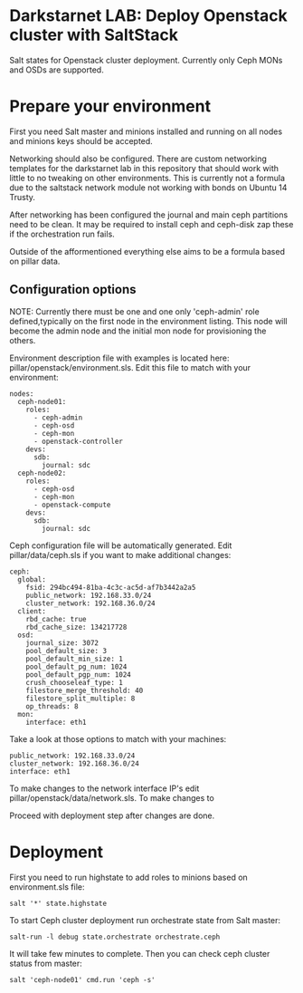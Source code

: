 Darkstarnet LAB: Deploy Openstack cluster with SaltStack
=========

Salt states for Openstack cluster deployment. Currently only Ceph MONs and OSDs are supported.

Prepare your environment
==============

First you need Salt master and minions installed and running on all nodes and minions keys should be accepted.

Networking should also be configured. There are custom networking templates for the darkstarnet lab in this repository that should work with little to no tweaking on other environments. This is currently not a formula due to the saltstack network module not working with bonds on Ubuntu 14 Trusty.

After networking has been configured the journal and main ceph partitions need to be clean. It may be required to install ceph and ceph-disk zap these if the orchestration run fails.

Outside of the afformentioned everything else aims to be a formula based on pillar data.

Configuration options
--------------

NOTE: Currently there must be one and one only 'ceph-admin' role defined,typically on the first node in the environment listing. This node will become the admin node and the initial mon node for provisioning the others.

Environment description file with examples is located here: pillar/openstack/environment.sls. Edit this file to match with your environment:

    nodes:
      ceph-node01:
        roles:
          - ceph-admin
          - ceph-osd
          - ceph-mon
          - openstack-controller
        devs:
          sdb:
            journal: sdc
      ceph-node02:
        roles:
          - ceph-osd
          - ceph-mon
          - openstack-compute
        devs:
          sdb:
            journal: sdc

Ceph configuration file will be automatically generated. Edit pillar/data/ceph.sls if you want to make additional changes:

    ceph:
      global:
        fsid: 294bc494-81ba-4c3c-ac5d-af7b3442a2a5
        public_network: 192.168.33.0/24
        cluster_network: 192.168.36.0/24
      client:
        rbd_cache: true
        rbd_cache_size: 134217728
      osd:
        journal_size: 3072
        pool_default_size: 3
        pool_default_min_size: 1
        pool_default_pg_num: 1024
        pool_default_pgp_num: 1024
        crush_chooseleaf_type: 1
        filestore_merge_threshold: 40
        filestore_split_multiple: 8
        op_threads: 8
      mon:
        interface: eth1

Take a look at those options to match with your machines:

    public_network: 192.168.33.0/24
    cluster_network: 192.168.36.0/24
    interface: eth1

To make changes to the network interface IP's edit pillar/openstack/data/network.sls. To make changes to 

Proceed with deployment step after changes are done.

Deployment
==============

First you need to run highstate to add roles to minions based on environment.sls file:

    salt '*' state.highstate

To start Ceph cluster deployment run orchestrate state from Salt master:

    salt-run -l debug state.orchestrate orchestrate.ceph
    
It will take few minutes to complete. Then you can check ceph cluster status from master:

    salt 'ceph-node01' cmd.run 'ceph -s'

